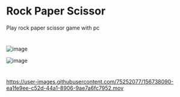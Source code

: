# Rock Paper Scissor

Play rock paper scissor game with pc

#

![image](https://user-images.githubusercontent.com/75252077/156737568-cc463e6c-e7ad-484f-8342-4a0cfc996b6a.png)

![image](https://user-images.githubusercontent.com/75252077/156737752-33e29969-2259-491a-b547-d4af57551023.png)

#

https://user-images.githubusercontent.com/75252077/156738090-ea1fe9ee-c52d-44a1-8906-9ae7a6fc7952.mov
